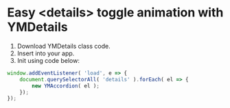 # Easy \<details> toggle animation with YMDetails

1. Download YMDetails class code.
1. Insert into your app.
1. Init using code below:
 
```js
window.addEventListener( 'load', e => {
	document.querySelectorAll( 'details' ).forEach( el => {
		new YMAccordion( el );
	});
});
```
